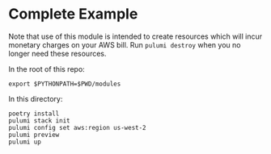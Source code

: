 # Complete Example

Note that use of this module is intended to create resources which will incur monetary charges on your AWS bill. Run `pulumi destroy` when you no longer need these resources.

In the root of this repo:
```
export $PYTHONPATH=$PWD/modules
```

In this directory:
```
poetry install
pulumi stack init
pulumi config set aws:region us-west-2
pulumi preview
pulumi up
```